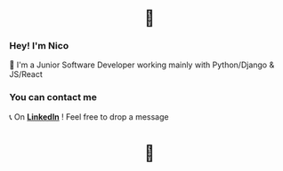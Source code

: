 <div align="center">
  
  #
  
  # 👾 

</div>

### Hey! I'm Nico


🌟 I'm a Junior Software Developer working mainly with Python/Django & JS/React

### You can contact me
📞 On **[LinkedIn](https://www.linkedin.com/in/nicolamazuryk/)** ! Feel free to drop a message 

<div align="center">
  
#

# 👾 

</div>
